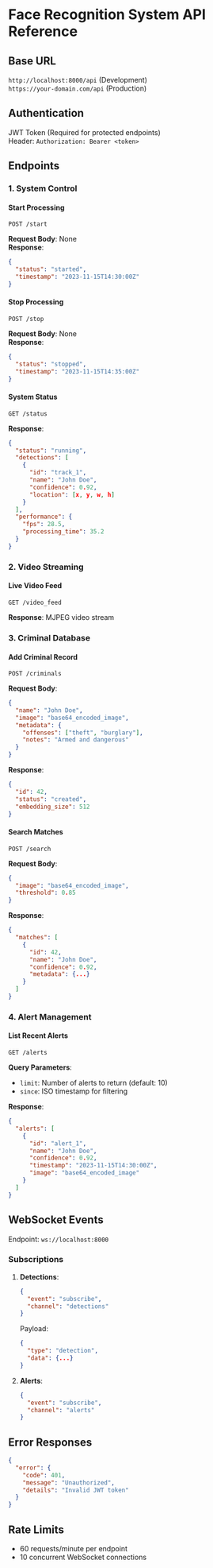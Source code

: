 # Face Recognition System API Reference

## Base URL
`http://localhost:8000/api` (Development)  
`https://your-domain.com/api` (Production)

## Authentication
JWT Token (Required for protected endpoints)  
Header: `Authorization: Bearer <token>`

## Endpoints

### 1. System Control

#### Start Processing
```http
POST /start
```
**Request Body**: None  
**Response**:
```json
{
  "status": "started",
  "timestamp": "2023-11-15T14:30:00Z"
}
```

#### Stop Processing
```http
POST /stop
```
**Request Body**: None  
**Response**:
```json
{
  "status": "stopped",
  "timestamp": "2023-11-15T14:35:00Z"
}
```

#### System Status
```http
GET /status
```
**Response**:
```json
{
  "status": "running",
  "detections": [
    {
      "id": "track_1",
      "name": "John Doe",
      "confidence": 0.92,
      "location": [x, y, w, h]
    }
  ],
  "performance": {
    "fps": 28.5,
    "processing_time": 35.2
  }
}
```

### 2. Video Streaming

#### Live Video Feed
```http
GET /video_feed
```
**Response**: MJPEG video stream

### 3. Criminal Database

#### Add Criminal Record
```http
POST /criminals
```
**Request Body**:
```json
{
  "name": "John Doe",
  "image": "base64_encoded_image",
  "metadata": {
    "offenses": ["theft", "burglary"],
    "notes": "Armed and dangerous"
  }
}
```
**Response**:
```json
{
  "id": 42,
  "status": "created",
  "embedding_size": 512
}
```

#### Search Matches
```http
POST /search
```
**Request Body**:
```json
{
  "image": "base64_encoded_image",
  "threshold": 0.85
}
```
**Response**:
```json
{
  "matches": [
    {
      "id": 42,
      "name": "John Doe",
      "confidence": 0.92,
      "metadata": {...}
    }
  ]
}
```

### 4. Alert Management

#### List Recent Alerts
```http
GET /alerts
```
**Query Parameters**:
- `limit`: Number of alerts to return (default: 10)
- `since`: ISO timestamp for filtering

**Response**:
```json
{
  "alerts": [
    {
      "id": "alert_1",
      "name": "John Doe",
      "confidence": 0.92,
      "timestamp": "2023-11-15T14:30:00Z",
      "image": "base64_encoded_image"
    }
  ]
}
```

## WebSocket Events
Endpoint: `ws://localhost:8000`

### Subscriptions
1. **Detections**:
   ```json
   {
     "event": "subscribe",
     "channel": "detections"
   }
   ```
   Payload:
   ```json
   {
     "type": "detection",
     "data": {...}
   }
   ```

2. **Alerts**:
   ```json
   {
     "event": "subscribe",
     "channel": "alerts"
   }
   ```

## Error Responses
```json
{
  "error": {
    "code": 401,
    "message": "Unauthorized",
    "details": "Invalid JWT token"
  }
}
```

## Rate Limits
- 60 requests/minute per endpoint
- 10 concurrent WebSocket connections